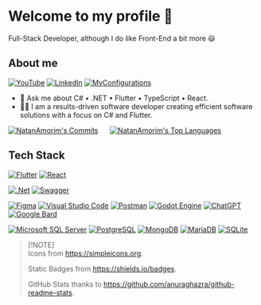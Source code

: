 # Welcome to my profile 👋
<!--
**NatanAmorim/NatanAmorim** is a ✨ _special_ ✨ repository because its `README.md` (this file) appears on your GitHub profile.
-->

Full-Stack Developer, although I do like Front-End a bit more 😃

## About me

[![YouTube](https://img.shields.io/badge/-YouTube-05122A?style=flat&logo=youtube&logoColor=FFFFFF&color=FF0000)](https://www.youtube.com/@natanamorim3746)
[![LinkedIn](https://img.shields.io/badge/-LinkedIn-05122A?style=flat&logo=linkedin&logoColor=FFFFFF&color=0A66C2)](https://www.linkedin.com/in/natan-amorim-souza-gomes-de-moraes)
[![MyConfigurations](https://img.shields.io/badge/-💻%20myconfig-05122A?style=flat&color=FFDD00)](https://github.com/NatanAmorim/myconfig)

- 💬 Ask me about C# • .NET • Flutter • TypeScript • React.
- 👨‍💻 I am a results-driven software developer creating efficient software solutions with a focus on C# and Flutter.

[![NatanAmorim's Commits](https://github-readme-streak-stats.herokuapp.com/?user=NatanAmorim&theme=dracula&hide_border=false&card_width=180&hide_current_streak=true&hide_longest_streak=true)](https://github.com/NatanAmorim?tab=repositories)
&nbsp;&nbsp;&nbsp;&nbsp;
[![NatanAmorim's Top Languages](https://github-readme-stats.vercel.app/api/top-langs/?username=NatanAmorim&theme=dracula&show_icons=true&hide_border=false&hide_title=true&layout=donut&hide=c,cpp,c%2B%2B,ruby,cmake)](https://github.com/NatanAmorim?tab=repositories)

## Tech Stack

<!-- ### Front-End -->

[![Flutter](https://img.shields.io/badge/-Flutter-05122A?style=flat-square&logo=flutter&logoColor=02569B&color=282A36)](https://flutter.dev)
[![React](https://img.shields.io/badge/-React-05122A?style=flat-square&logo=react&logoColor=61DAFB&color=282A36)](https://react.dev)

<!-- ### Back-End -->

[![.Net](https://img.shields.io/badge/-.NET%20Core-05122A?style=flat-square&logo=dotnet&logoColor=512BD4&color=282A36)](https://dotnet.microsoft.com/en-us/)
[![Swagger](https://img.shields.io/badge/-Swagger-05122A?style=flat-square&logo=swagger&logoColor=85EA2D&color=282A36)](https://swagger.io)

<!-- ### Tools -->

[![Figma](https://img.shields.io/badge/-Figma-05122A?style=flat-square&logo=figma&logoColor=F24E1E&color=282A36)](https://www.figma.com)
[![Visual Studio Code](https://img.shields.io/badge/-Visual%20Studio%20Code-05122A?style=flat-square&logo=visual-studio-code&logoColor=007ACC&color=282A36)](https://code.visualstudio.com/)
[![Postman](https://img.shields.io/badge/-Postman-05122A?style=flat-square&logo=postman&logoColor=FF6C37&color=282A36)](http://postman.com)
[![Godot Engine](https://img.shields.io/badge/-Godot-05122A?style=flat-square&logo=godotengine&logoColor=478CBF&color=282A36)](https://godotengine.org)
[![ChatGPT](https://img.shields.io/badge/-ChatGPT-05122A?style=flat-square&logo=openai&logoColor=24A47F&color=282A36)](https://chat.openai.com)
[![Google Bard](https://img.shields.io/badge/-Google%20Bard-05122A?style=flat-square&logo=googlebard&logoColor=886FBF&color=282A36)](https://bard.google.com)

<!-- ### Databases -->

[![Microsoft SQL Server](https://img.shields.io/badge/-Microsoft%20SQL%20Server-05122A?style=flat-square&logo=microsoft%20sql%20server&logoColor=CC2927&color=282A36)](https://www.microsoft.com/en-us/sql-server/sql-server-downloads)
[![PostgreSQL](https://img.shields.io/badge/-PostgreSQL-05122A?style=flat-square&logo=postgresql&logoColor=4169E1&color=282A36)](https://www.postgresql.org)
[![MongoDB](https://img.shields.io/badge/-MongoDB-05122A?style=flat-square&logo=mongoDB&logoColor=47A248&color=282A36)](https://www.mongodb.com)
[![MariaDB](https://img.shields.io/badge/-MariaDB-05122A?style=flat-square&logo=mariaDB&logoColor=003545&color=282A36)](https://mariadb.org)
[![SQLite](https://img.shields.io/badge/-SQLite-05122A?style=flat-square&logo=sqlite&logoColor=003B57&color=282A36)](https://www.sqlite.org)

> [!NOTE]\
> Icons from <https://simpleicons.org>.
> 
> Static Badges from <https://shields.io/badges>.
> 
> GitHub Stats thanks to <https://github.com/anuraghazra/github-readme-stats>.
